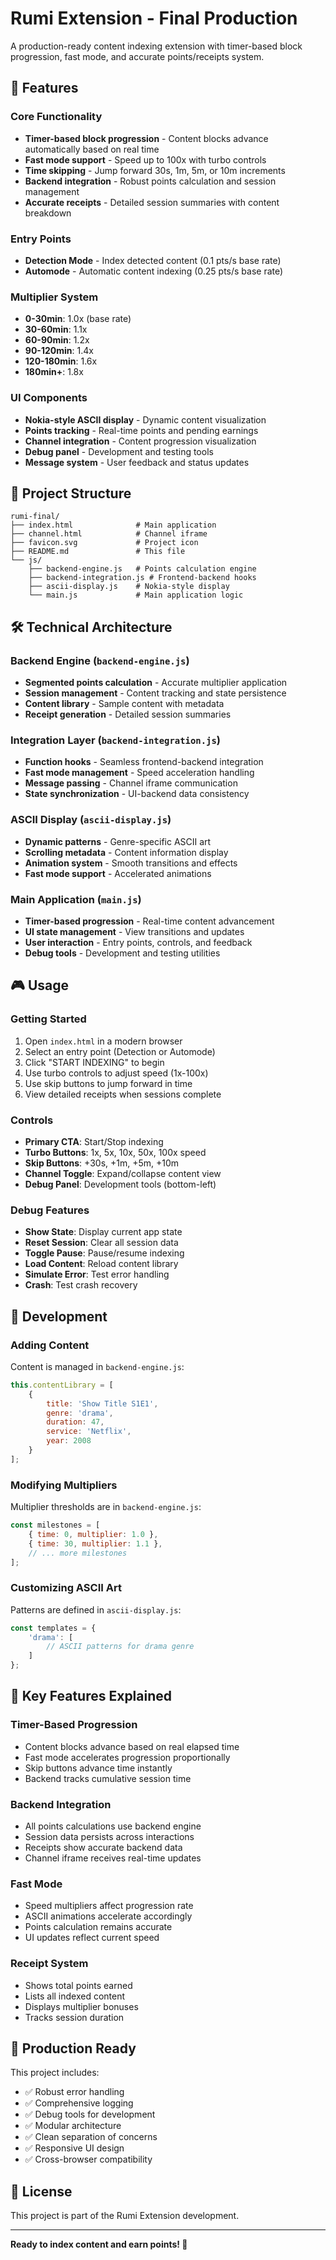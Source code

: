 # Rumi Extension - Final Production

A production-ready content indexing extension with timer-based block progression, fast mode, and accurate points/receipts system.

## 🚀 Features

### Core Functionality
- **Timer-based block progression** - Content blocks advance automatically based on real time
- **Fast mode support** - Speed up to 100x with turbo controls
- **Time skipping** - Jump forward 30s, 1m, 5m, or 10m increments
- **Backend integration** - Robust points calculation and session management
- **Accurate receipts** - Detailed session summaries with content breakdown

### Entry Points
- **Detection Mode** - Index detected content (0.1 pts/s base rate)
- **Automode** - Automatic content indexing (0.25 pts/s base rate)

### Multiplier System
- **0-30min**: 1.0x (base rate)
- **30-60min**: 1.1x
- **60-90min**: 1.2x
- **90-120min**: 1.4x
- **120-180min**: 1.6x
- **180min+**: 1.8x

### UI Components
- **Nokia-style ASCII display** - Dynamic content visualization
- **Points tracking** - Real-time points and pending earnings
- **Channel integration** - Content progression visualization
- **Debug panel** - Development and testing tools
- **Message system** - User feedback and status updates

## 📁 Project Structure

```
rumi-final/
├── index.html              # Main application
├── channel.html            # Channel iframe
├── favicon.svg             # Project icon
├── README.md               # This file
└── js/
    ├── backend-engine.js   # Points calculation engine
    ├── backend-integration.js # Frontend-backend hooks
    ├── ascii-display.js    # Nokia-style display
    └── main.js             # Main application logic
```

## 🛠️ Technical Architecture

### Backend Engine (`backend-engine.js`)
- **Segmented points calculation** - Accurate multiplier application
- **Session management** - Content tracking and state persistence
- **Content library** - Sample content with metadata
- **Receipt generation** - Detailed session summaries

### Integration Layer (`backend-integration.js`)
- **Function hooks** - Seamless frontend-backend integration
- **Fast mode management** - Speed acceleration handling
- **Message passing** - Channel iframe communication
- **State synchronization** - UI-backend data consistency

### ASCII Display (`ascii-display.js`)
- **Dynamic patterns** - Genre-specific ASCII art
- **Scrolling metadata** - Content information display
- **Animation system** - Smooth transitions and effects
- **Fast mode support** - Accelerated animations

### Main Application (`main.js`)
- **Timer-based progression** - Real-time content advancement
- **UI state management** - View transitions and updates
- **User interaction** - Entry points, controls, and feedback
- **Debug tools** - Development and testing utilities

## 🎮 Usage

### Getting Started
1. Open `index.html` in a modern browser
2. Select an entry point (Detection or Automode)
3. Click "START INDEXING" to begin
4. Use turbo controls to adjust speed (1x-100x)
5. Use skip buttons to jump forward in time
6. View detailed receipts when sessions complete

### Controls
- **Primary CTA**: Start/Stop indexing
- **Turbo Buttons**: 1x, 5x, 10x, 50x, 100x speed
- **Skip Buttons**: +30s, +1m, +5m, +10m
- **Channel Toggle**: Expand/collapse content view
- **Debug Panel**: Development tools (bottom-left)

### Debug Features
- **Show State**: Display current app state
- **Reset Session**: Clear all session data
- **Toggle Pause**: Pause/resume indexing
- **Load Content**: Reload content library
- **Simulate Error**: Test error handling
- **Crash**: Test crash recovery

## 🔧 Development

### Adding Content
Content is managed in `backend-engine.js`:

```javascript
this.contentLibrary = [
    { 
        title: 'Show Title S1E1', 
        genre: 'drama', 
        duration: 47, 
        service: 'Netflix', 
        year: 2008 
    }
];
```

### Modifying Multipliers
Multiplier thresholds are in `backend-engine.js`:

```javascript
const milestones = [
    { time: 0, multiplier: 1.0 },
    { time: 30, multiplier: 1.1 },
    // ... more milestones
];
```

### Customizing ASCII Art
Patterns are defined in `ascii-display.js`:

```javascript
const templates = {
    'drama': [
        // ASCII patterns for drama genre
    ]
};
```

## 🎯 Key Features Explained

### Timer-Based Progression
- Content blocks advance based on real elapsed time
- Fast mode accelerates progression proportionally
- Skip buttons advance time instantly
- Backend tracks cumulative session time

### Backend Integration
- All points calculations use backend engine
- Session data persists across interactions
- Receipts show accurate backend data
- Channel iframe receives real-time updates

### Fast Mode
- Speed multipliers affect progression rate
- ASCII animations accelerate accordingly
- Points calculation remains accurate
- UI updates reflect current speed

### Receipt System
- Shows total points earned
- Lists all indexed content
- Displays multiplier bonuses
- Tracks session duration

## 🚀 Production Ready

This project includes:
- ✅ Robust error handling
- ✅ Comprehensive logging
- ✅ Debug tools for development
- ✅ Modular architecture
- ✅ Clean separation of concerns
- ✅ Responsive UI design
- ✅ Cross-browser compatibility

## 📝 License

This project is part of the Rumi Extension development.

---

**Ready to index content and earn points! 🎯** 